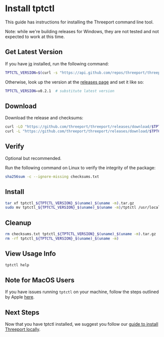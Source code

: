# Install tptctl

This guide has instructions for installing the Threeport command line tool.

Note: while we're building releases for Windows, they are not tested and not
expected to work at this time.

## Get Latest Version

If you have [jq](https://jqlang.github.io/jq/) installed, run the following command:

```bash
TPTCTL_VERSION=$(curl -s "https://api.github.com/repos/threeport/threeport/releases/latest" | jq '.tag_name' -r)
```

Otherwise, look up the version at the [releases
page](https://github.com/threeport/releases/releases) and set it like so:

```bash
TPTCTL_VERSION=v0.2.1  # substitute latest version
```

## Download

Download the release and checksums:
```bash
curl -LO "https://github.com/threeport/threeport/releases/download/$TPTCTL_VERSION/tptctl_${TPTCTL_VERSION}_$(uname)_$(uname -m).tar.gz"
curl -L "https://github.com/threeport/threeport/releases/download/$TPTCTL_VERSION/checksums.txt" > checksums.txt
```

## Verify

Optional but recommended.

Run the following command on Linux to verify the integrity of the package:

```bash
sha256sum -c --ignore-missing checksums.txt
```

## Install

```bash
tar xf tptctl_${TPTCTL_VERSION}_$(uname)_$(uname -m).tar.gz
sudo mv tptctl_${TPTCTL_VERSION}_$(uname)_$(uname -m)/tptctl /usr/local/bin
```

## Cleanup

```bash
rm checksums.txt tptctl_${TPTCTL_VERSION}_$(uname)_$(uname -m).tar.gz
rm -rf tptctl_${TPTCTL_VERSION}_$(uname)_$(uname -m)
```

## View Usage Info

```bash
tptctl help
```

## Note for MacOS Users

If you have issues running `tptctl` on your machine, follow the steps outlined by Apple
[here](https://support.apple.com/guide/mac-help/open-a-mac-app-from-an-unidentified-developer-mh40616/mac).

## Next Steps

Now that you have tptctl installed, we suggest you follow our [guide to install
Threeport locally](install-threeport-local.md).

